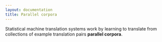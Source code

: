 ```yaml
---
layout: documentation
title: Parallel corpora
---
```

Statistical machine translation systems work by learning to translate from collections of example translation pairs **parallel corpora**.

